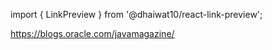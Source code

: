 import { LinkPreview } from '@dhaiwat10/react-link-preview';

<LinkPreview url='https://dev.java' width='400px' />

<LinkPreview url='https://blogs.oracle.com/javamagazine' width='400px' />

https://blogs.oracle.com/javamagazine/


